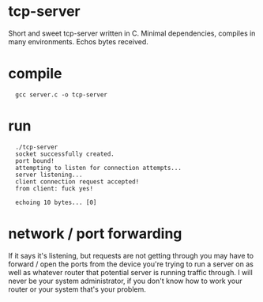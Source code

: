 # tcp-server
Short and sweet tcp-server written in C. Minimal dependencies, compiles in many environments. Echos bytes received.

# compile
```console
  gcc server.c -o tcp-server
```
# run
```console
  ./tcp-server
  socket successfully created.
  port bound!
  attempting to listen for connection attempts...
  server listening...
  client connection request accepted!
  from client: fuck yes!
  
  echoing 10 bytes... [0]
```

# network / port forwarding
If it says it's listening, but requests are not getting through
you may have to forward / open the ports from the device you're
trying to run a server on as well as whatever router that potential server
is running traffic through. I will never be your system administrator, 
if you don't know how to work your router or your system that's your problem.
